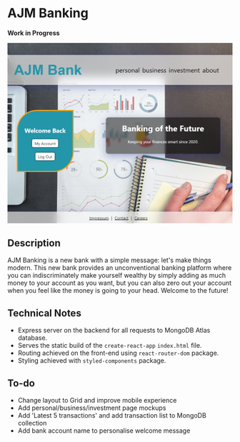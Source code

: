# AJM Banking

**Work in Progress**

![Screenshot of AJM Banking](screenshot.png)

## Description

AJM Banking is a new bank with a simple message: let's make things modern. This new bank provides an unconventional banking platform where you can indiscriminately make yourself wealthy by simply adding as much money to your account as you want, but you can also zero out your account when you feel like the money is going to your head. Welcome to the future!

## Technical Notes

- Express server on the backend for all requests to MongoDB Atlas database.
- Serves the static build of the `create-react-app` `index.html` file.
- Routing achieved on the front-end using `react-router-dom` package.
- Styling achieved with `styled-components` package.

## To-do

- Change layout to Grid and improve mobile experience
- Add personal/business/investment page mockups
- Add 'Latest 5 transactions' and add transaction list to MongoDB collection
- Add bank account name to personalise welcome message
